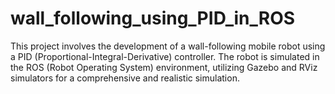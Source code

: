 # wall_following_using_PID_in_ROS
This project involves the development of a wall-following mobile robot using a PID (Proportional-Integral-Derivative) controller. The robot is simulated in the ROS (Robot Operating System) environment, utilizing Gazebo and RViz simulators for a comprehensive and realistic simulation.
